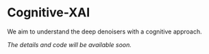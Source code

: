 # Cognitive-XAI

We aim to understand the deep denoisers with a cognitive approach.

_The details and code will be available soon._
